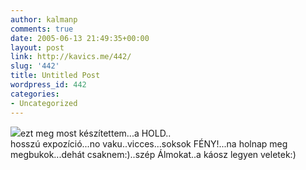 ```yaml
---
author: kalmanp
comments: true
date: 2005-06-13 21:49:35+00:00
layout: post
link: http://kavics.me/442/
slug: '442'
title: Untitled Post
wordpress_id: 442
categories:
- Uncategorized
---
```


![](http://kavics.freeblog.hu/Files/holdunk_k.jpg)ezt meg most készítettem...a HOLD..  
hosszú expozíció...no vaku..vicces...soksok FÉNY!...na holnap meg megbukok...dehát csaknem:)..szép Álmokat..a káosz legyen veletek:)
